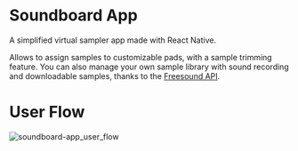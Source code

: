 # Soundboard App

A simplified virtual sampler app made with React Native.

Allows to assign samples to customizable pads, with a sample trimming feature. You can also manage your own sample library with sound recording and downloadable samples, thanks to the [Freesound API](https://freesound.org/docs/api/).

# User Flow

![soundboard-app_user_flow](https://user-images.githubusercontent.com/62436072/173248834-2649be42-a6f1-47bb-91f8-c7aab86b4471.png)
